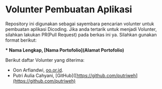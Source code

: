 # Volunter Pembuatan Aplikasi

Repository ini digunakan sebagai sayembara pencarian volunter untuk pembuatan aplikasi Dicoding. Jika anda tertarik untuk menjadi Volunter, silahkan lakukan PR(Pull Request) pada berkas ini ya. Silahkan gunakan format berikut:  

**\* Nama Lengkap, [Nama Portofolio](Alamat Portofolio)**  

Berikut daftar Volunter yang diterima:  

* Oon Arfiandwi, [oo.or.id](https://oo.or.id).
* Putri Aulia Cahyani, [GitHub]([https://github.com/putriweh](https://github.com/putriweh)
